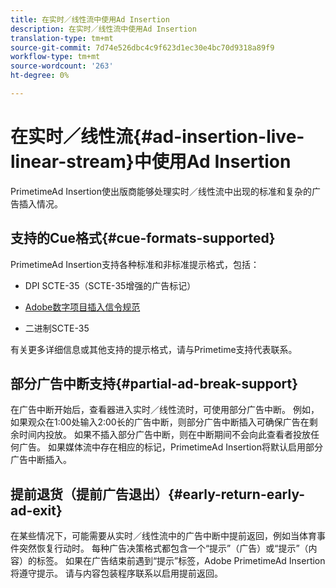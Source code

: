 ```yaml
---
title: 在实时／线性流中使用Ad Insertion
description: 在实时／线性流中使用Ad Insertion
translation-type: tm+mt
source-git-commit: 7d74e526dbc4c9f623d1ec30e4bc70d9318a89f9
workflow-type: tm+mt
source-wordcount: '263'
ht-degree: 0%

---
```



# 在实时／线性流{#ad-insertion-live-linear-stream}中使用Ad Insertion

PrimetimeAd Insertion使出版商能够处理实时／线性流中出现的标准和复杂的广告插入情况。

## 支持的Cue格式{#cue-formats-supported}

PrimetimeAd Insertion支持各种标准和非标准提示格式，包括：

* DPI SCTE-35（SCTE-35增强的广告标记）

* [Adobe数字项目插入信令规范](https://www.adobe.com/content/dam/acom/en/devnet/primetime/PrimetimeDigitalProgramInsertionSignalingSpecification.pdf)

* 二进制SCTE-35

有关更多详细信息或其他支持的提示格式，请与Primetime支持代表联系。

## 部分广告中断支持{#partial-ad-break-support}

在广告中断开始后，查看器进入实时／线性流时，可使用部分广告中断。  例如，如果观众在1:00处输入2:00长的广告中断，则部分广告中断插入可确保广告在剩余时间内投放。 如果不插入部分广告中断，则在中断期间不会向此查看者投放任何广告。 如果媒体流中存在相应的标记，PrimetimeAd Insertion将默认启用部分广告中断插入。

## 提前退货（提前广告退出）{#early-return-early-ad-exit}

在某些情况下，可能需要从实时／线性流中的广告中断中提前返回，例如当体育事件突然恢复行动时。 每种广告决策格式都包含一个“提示”（广告）或“提示”（内容）的标签。 如果在广告结束前遇到“提示”标签，Adobe PrimetimeAd Insertion将遵守提示。 请与内容包装程序联系以启用提前返回。
